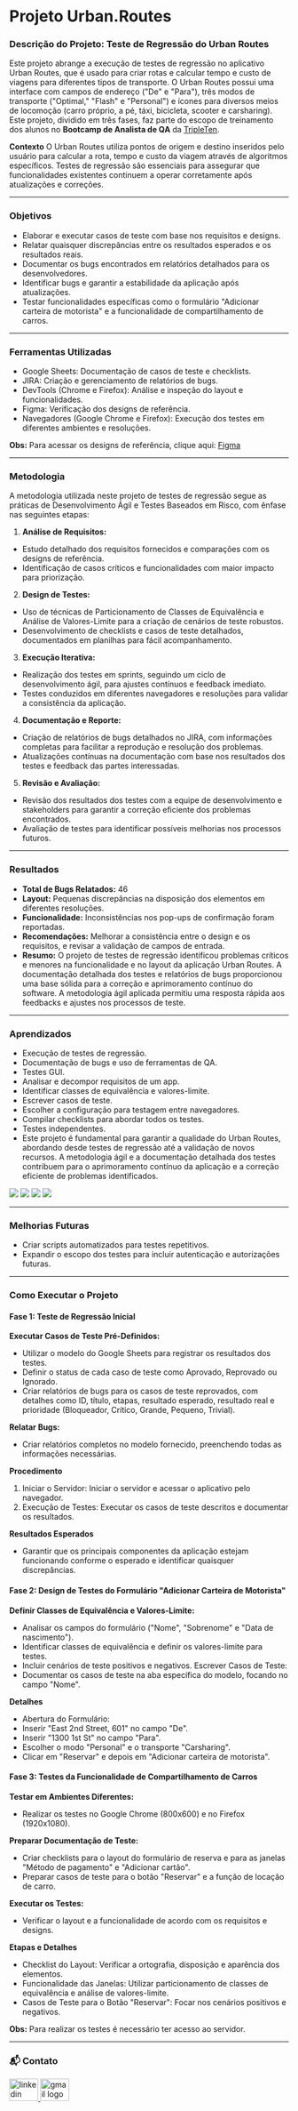 # Projeto Urban.Routes

### Descrição do Projeto: Teste de Regressão do Urban Routes

Este projeto abrange a execução de testes de regressão no aplicativo Urban Routes, que é usado para criar rotas e calcular tempo e custo de viagens para diferentes tipos de transporte. O Urban Routes possui uma interface com campos de endereço ("De" e "Para"), três modos de transporte ("Optimal," "Flash" e "Personal") e ícones para diversos meios de locomoção (carro próprio, a pé, táxi, bicicleta, scooter e carsharing). Este projeto, dividido em três fases, faz parte do escopo de treinamento dos alunos no **Bootcamp de Analista de QA** da [TripleTen](https://tripleten.com/pt-bra/qa/meet/).

**Contexto**
O Urban Routes utiliza pontos de origem e destino inseridos pelo usuário para calcular a rota, tempo e custo da viagem através de algoritmos específicos. Testes de regressão são essenciais para assegurar que funcionalidades existentes continuem a operar corretamente após atualizações e correções.

---

### Objetivos

- Elaborar e executar casos de teste com base nos requisitos e designs.
- Relatar quaisquer discrepâncias entre os resultados esperados e os resultados reais.
- Documentar os bugs encontrados em relatórios detalhados para os desenvolvedores.
- Identificar bugs e garantir a estabilidade da aplicação após atualizações.
- Testar funcionalidades específicas como o formulário "Adicionar carteira de motorista" e a funcionalidade de compartilhamento de carros.

---

### Ferramentas Utilizadas

- Google Sheets: Documentação de casos de teste e checklists.
- JIRA: Criação e gerenciamento de relatórios de bugs.
- DevTools (Chrome e Firefox): Análise e inspeção do layout e funcionalidades.
- Figma: Verificação dos designs de referência.
- Navegadores (Google Chrome e Firefox): Execução dos testes em diferentes ambientes e resoluções.

**Obs:** Para acessar os designs de referência, clique aqui: [Figma](https://www.figma.com/file/xmXmdL9XmfkBlqlnRZdmRK/Urban-Routes-PT?type=design&node-id=1-17466&mode=design&t=KqcZZYfdODqiRZrf-0)

---

### Metodologia

A metodologia utilizada neste projeto de testes de regressão segue as práticas de Desenvolvimento Ágil e Testes Baseados em Risco, com ênfase nas seguintes etapas:

 1. **Análise de Requisitos:**
  - Estudo detalhado dos requisitos fornecidos e comparações com os designs de referência.
  - Identificação de casos críticos e funcionalidades com maior impacto para priorização.
  
 2. **Design de Testes:**
  - Uso de técnicas de Particionamento de Classes de Equivalência e Análise de Valores-Limite para a criação de cenários de teste robustos.
  - Desenvolvimento de checklists e casos de teste detalhados, documentados em planilhas para fácil acompanhamento.

 3. **Execução Iterativa:**

  - Realização dos testes em sprints, seguindo um ciclo de desenvolvimento ágil, para ajustes contínuos e feedback imediato.
  - Testes conduzidos em diferentes navegadores e resoluções para validar a consistência da aplicação.

 4. **Documentação e Reporte:**
  - Criação de relatórios de bugs detalhados no JIRA, com informações completas para facilitar a reprodução e resolução dos problemas.
  - Atualizações contínuas na documentação com base nos resultados dos testes e feedback das partes interessadas.

5. **Revisão e Avaliação:**

  - Revisão dos resultados dos testes com a equipe de desenvolvimento e stakeholders para garantir a correção eficiente dos problemas encontrados.
  - Avaliação de testes para identificar possíveis melhorias nos processos futuros.

---
### Resultados
- **Total de Bugs Relatados:** 46
- **Layout:** Pequenas discrepâncias na disposição dos elementos em diferentes resoluções.
- **Funcionalidade:** Inconsistências nos pop-ups de confirmação foram reportadas.
- **Recomendações:** Melhorar a consistência entre o design e os requisitos, e revisar a validação de campos de entrada.
- **Resumo:** O projeto de testes de regressão identificou problemas críticos e menores na funcionalidade e no layout da aplicação Urban Routes. A documentação detalhada dos testes e relatórios de bugs proporcionou uma base sólida para a correção e aprimoramento contínuo do software. A metodologia ágil aplicada permitiu uma resposta rápida aos feedbacks e ajustes nos processos de teste.

---

### Aprendizados

- Execução de testes de regressão.
- Documentação de bugs e uso de ferramentas de QA.
- Testes GUI.
- Analisar e decompor requisitos de um app.
- Identificar classes de equivalência e valores-limite.
- Escrever casos de teste.
- Escolher a configuração para testagem entre navegadores.
- Compilar checklists para abordar todos os testes.
- Testes independentes.
- Este projeto é fundamental para garantir a qualidade do Urban Routes, abordando desde testes de regressão até a validação de novos recursos. A metodologia ágil e a documentação detalhada dos testes contribuem para o aprimoramento contínuo da aplicação e a correção eficiente de problemas identificados.

<img src="images/Image (1).png">
<img src="images/Image (2).png">
<img src="images/Image (3).png">
<img src="images/Image.png">

---
### Melhorias Futuras
- Criar scripts automatizados para testes repetitivos.
- Expandir o escopo dos testes para incluir autenticação e autorizações futuras.

---
### Como Executar o Projeto

#### Fase 1: Teste de Regressão Inicial

**Executar Casos de Teste Pré-Definidos:**
- Utilizar o modelo do Google Sheets para registrar os resultados dos testes.
- Definir o status de cada caso de teste como Aprovado, Reprovado ou Ignorado.
- Criar relatórios de bugs para os casos de teste reprovados, com detalhes como ID, título, etapas, resultado esperado, resultado real e prioridade (Bloqueador, Crítico, Grande, Pequeno, Trivial).
  
**Relatar Bugs:**

- Criar relatórios completos no modelo fornecido, preenchendo todas as informações necessárias.

**Procedimento**
1. Iniciar o Servidor: Iniciar o servidor e acessar o aplicativo pelo navegador.
2. Execução de Testes: Executar os casos de teste descritos e documentar os resultados.

**Resultados Esperados**
- Garantir que os principais componentes da aplicação estejam funcionando conforme o esperado e identificar quaisquer discrepâncias.

#### Fase 2: Design de Testes do Formulário "Adicionar Carteira de Motorista"
**Definir Classes de Equivalência e Valores-Limite:**
- Analisar os campos do formulário ("Nome", "Sobrenome" e "Data de nascimento").
- Identificar classes de equivalência e definir os valores-limite para testes.
- Incluir cenários de teste positivos e negativos.
Escrever Casos de Teste:
- Documentar os casos de teste na aba específica do modelo, focando no campo "Nome".

**Detalhes**
- Abertura do Formulário:
- Inserir "East 2nd Street, 601" no campo "De".
- Inserir "1300 1st St" no campo "Para".
- Escolher o modo "Personal" e o transporte "Carsharing".
- Clicar em "Reservar" e depois em "Adicionar carteira de motorista".

#### Fase 3: Testes da Funcionalidade de Compartilhamento de Carros
**Testar em Ambientes Diferentes:**
- Realizar os testes no Google Chrome (800x600) e no Firefox (1920x1080).

**Preparar Documentação de Teste:**
- Criar checklists para o layout do formulário de reserva e para as janelas "Método de pagamento" e "Adicionar cartão".
- Preparar casos de teste para o botão "Reservar" e a função de locação de carro.

**Executar os Testes:**
- Verificar o layout e a funcionalidade de acordo com os requisitos e designs.

**Etapas e Detalhes**
- Checklist do Layout: Verificar a ortografia, disposição e aparência dos elementos.
- Funcionalidade das Janelas: Utilizar particionamento de classes de equivalência e análise de valores-limite.
- Casos de Teste para o Botão "Reservar": Focar nos cenários positivos e negativos.

**Obs:** Para realizar os testes é necessário ter acesso ao servidor.

---

### 📬 Contato

<div align="left">
  <a href="https://www.linkedin.com/in/bruno-souza-14b11916a/" target="_blank">
    <img src="https://raw.githubusercontent.com/maurodesouza/profile-readme-generator/master/src/assets/icons/social/linkedin/default.svg" width="52" height="40" alt="linkedin logo"  />
  </a>
  <a href="bhenriquealves520@gmail.com" target="_blank">
    <img src="https://raw.githubusercontent.com/maurodesouza/profile-readme-generator/master/src/assets/icons/social/gmail/default.svg" width="52" height="40" alt="gmail logo"  />
  </a>
</div>

###

